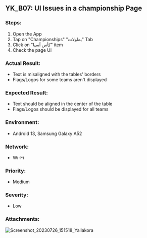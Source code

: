 ## YK_B07: UI Issues in a championship Page

### Steps:
1. Open the App
2. Tap on "Championships" "بطولات" Tab
3. Click on "كأس آسيا" item
4. Check the page UI

### Actual Result:
- Text is misaligned with the tables' borders
- Flags/Logos for some teams aren't displayed

### Expected Result:
- Text should be aligned in the center of the table
- Flags/Logos should be displayed for all teams

### Environment:
- Android 13, Samsung Galaxy A52

### Network:
- Wi-Fi

### Priority: 
- Medium

### Severity:
- Low

### Attachments:
![Screenshot_20230726_151518_Yallakora](https://github.com/mohammedtaher95/QC_Technical_Task/assets/57681860/16604858-6fee-4dc2-93b9-41076258a543)

